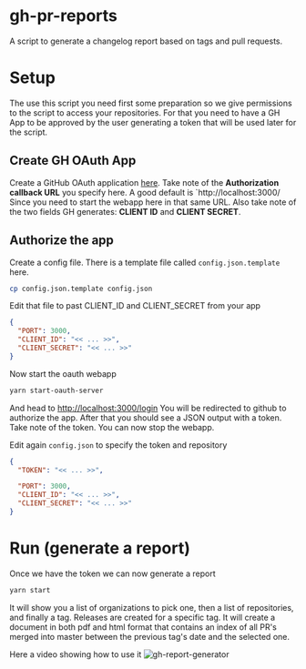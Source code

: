 # gh-pr-reports
A script to generate a changelog report based on tags and pull requests.

# Setup

The use this script you need first some preparation so we give permissions to the script to access your repositories.
For that you need to have a GH App to be approved by the user generating a token that will be used later for the script.

## Create GH OAuth App

Create a GitHub OAuth application [here](https://github.com/settings/applications/new). Take note of the **Authorization callback URL** you specify here. A good default is `http://localhost:3000/ Since you need to start the webapp here in that same URL. Also take note of the two fields GH generates: **CLIENT ID** and **CLIENT SECRET**.

## Authorize the app

Create a config file. There is a template file called `config.json.template` here.

```bash
cp config.json.template config.json
````

Edit that file to past CLIENT_ID and CLIENT_SECRET from your app

```json
{
  "PORT": 3000,
  "CLIENT_ID": "<< ... >>",
  "CLIENT_SECRET": "<< ... >>"
}
```

Now start the oauth webapp

```bash
yarn start-oauth-server
```

And head to [http://localhost:3000/login](http://localhost:3000/login)
You will be redirected to github to authorize the app.
After that you should see a JSON output with a token. Take note of the token.
You can now stop the webapp.

Edit again `config.json` to specify the token and repository

```json
{
  "TOKEN": "<< ... >>",

  "PORT": 3000,
  "CLIENT_ID": "<< ... >>",
  "CLIENT_SECRET": "<< ... >>"
}
```



# Run (generate a report)

Once we have the token we can now generate a report

```bash
yarn start
```

It will show you a list of organizations to pick one, then a list of repositories, and finally a tag.
Releases are created for a specific tag.
It will create a document in both pdf and html format that contains an index of all PR's merged into master
between the previous tag's date and the selected one.

Here a video showing how to use it
![gh-report-generator](https://user-images.githubusercontent.com/4428120/119832043-35ce7880-bed4-11eb-81d7-3ba4d8ccb209.gif)






